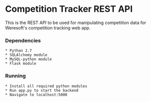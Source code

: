 # Competition Tracker REST API #

This is the REST API to be used for manipulating competition data for Weresoft's competition tracking web app.

### Dependencies ###
    * Python 2.7
    * SQLAlchemy module
    * MySQL-python module
    * Flask module

### Running ###
    * Install all required python modules
    * Run app.py to start the backend
    * Navigate to localhost:5000

